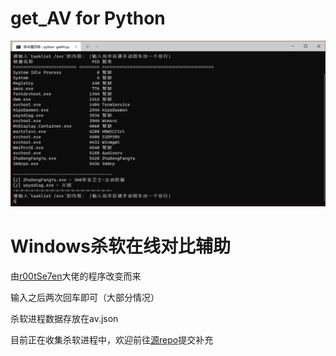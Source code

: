 # get_AV for Python

![running](./pics/usage.png)

# Windows杀软在线对比辅助

由[r00tSe7en](https://github.com/r00tSe7en)大佬的程序改变而来

输入之后两次回车即可（大部分情况）

杀软进程数据存放在av.json

目前正在收集杀软进程中，欢迎前往[源repo](https://github.com/r00tSe7en/get_AV/blob/master/README.md)提交补充

